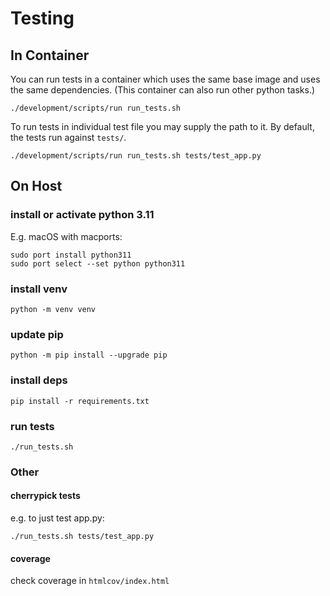 # Testing

## In Container

You can run tests in a container which uses the same base image and uses the same dependencies. (This container can also run other python tasks.)

```shell
./development/scripts/run run_tests.sh
```

To run tests in individual test file you may supply the path to it. By default, the tests run against `tests/`.

```shell
./development/scripts/run run_tests.sh tests/test_app.py
```

## On Host

### install or activate python 3.11

E.g. macOS with macports:

```shell
sudo port install python311
sudo port select --set python python311
```

### install venv

```shell
python -m venv venv
```

### update pip

```shell
python -m pip install --upgrade pip
```

### install deps

```shell
pip install -r requirements.txt
```

### run tests

```shell
./run_tests.sh
```

### Other

#### cherrypick tests

e.g. to just test app.py:

```shell
./run_tests.sh tests/test_app.py
```

#### coverage

check coverage in `htmlcov/index.html`
